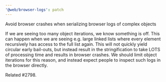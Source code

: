 ```yaml
---
'@web/browser-logs': patch
---
```


Avoid browser crashes when serializing browser logs of complex objects

If we are seeing too many object iterations, we know something is off. This can
happen when we are seeing e.g. large linked lists where every element recursively
has access to the full list again. This will not quickly yield circular early bail-outs,
but instead result in the stringification to take LOTS of processing time and results
in browser crashes. We should limit object iterations for this reason, and instead expect
people to inspect such logs in the browser directly.

Related #2798.
